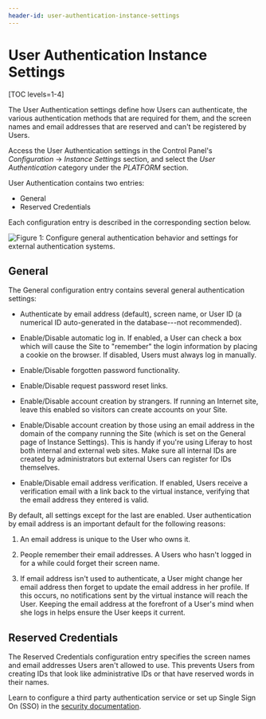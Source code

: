 ```yaml
---
header-id: user-authentication-instance-settings
---
```


# User Authentication Instance Settings

[TOC levels=1-4]

The User Authentication settings define how Users can authenticate, the various 
authentication methods that are required for them, and the screen names and 
email addresses that are reserved and can't be registered by Users. 

Access the User Authentication settings in the Control Panel's *Configuration*
&rarr; *Instance Settings* section, and select the *User Authentication*
category under the *PLATFORM* section. 

User Authentication contains two entries:

- General
- Reserved Credentials

Each configuration entry is described in the corresponding section below. 

![Figure 1: Configure general authentication behavior and settings for external authentication systems.](../../../../images/instance-settings-auth.png)

## General

The General configuration entry contains several general authentication 
settings:

-   Authenticate by email address (default), screen name, or User ID (a 
    numerical ID auto-generated in the database---not recommended).

-   Enable/Disable automatic log in. If enabled, a User can check 
    a box which will cause the Site to "remember" the login information by 
    placing a cookie on the browser. If disabled, Users must always log in 
    manually.

-   Enable/Disable forgotten password functionality.

-   Enable/Disable request password reset links.

-   Enable/Disable account creation by strangers. If running an Internet 
    site, leave this enabled so visitors can create accounts on your Site.

-   Enable/Disable account creation by those using an email address in the 
    domain of the company running the Site (which is set on the General page of 
    Instance Settings). This is handy if you're using Liferay to host both 
    internal and external web sites. Make sure all internal IDs are created by 
    administrators but external Users can register for IDs themselves.

-   Enable/Disable email address verification. If enabled, 
    Users receive a verification email with a link back to the virtual instance, 
    verifying that the email address they entered is valid.

By default, all settings except for the last are enabled. User authentication by 
email address is an important default for the following reasons:

1.  An email address is unique to the User who owns it.

2.  People remember their email addresses. A Users who hasn't logged in for a 
    while could forget their screen name.

3.  If email address isn't used to authenticate, a User might change her email 
    address then forget to update the email address in her profile. If this 
    occurs, no notifications sent by the virtual instance will reach the User. 
    Keeping the email address at the forefront of a User's mind when she logs in 
    helps ensure the User keeps it current. 

## Reserved Credentials

The Reserved Credentials configuration entry specifies the screen names and 
email addresses Users aren't allowed to use. This prevents Users from creating 
IDs that look like administrative IDs or that have reserved words in their 
names. 

Learn to configure a third party authentication service or set up Single Sign On 
(SSO) in the 
[security documentation](/docs/7-2/deploy/-/knowledge_base/d/securing-sharepoint). 
